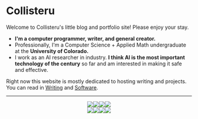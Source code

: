 

# Collisteru

Welcome to Collisteru's little blog and portfolio site! Please enjoy your stay.

- **I'm a computer programmer, writer, and general creator.**
- Professionally, I'm a Computer Science + Applied Math undergraduate at the **University of Colorado.**  
- I work as an AI researcher in industry. **I think AI is the most important technology of the century** so far and am interested in making it safe and effective.

Right now this website is mostly dedicated to hosting writing and projects. You can read in [Writing](/writing) and [Software](/software).


---
<!-- A flexbox all in a row, where all the images have a height of ten pixels. -->

<!-- Create a flexbox in a row where all the content grows out from the center. -->


<div style="display: flex; justify-content: center; align-item: center;">
    <a class="badge" href="https://dimden.dev/"><img class="badge" src="/badges/collisteru_antipixel.png"></a>
    <a class="badge" href="https://dimden.dev/"><img class="badge" src="/badges/dimden_antipixel.gif" ></a>
    <a class="badge" href="https://www.ashido.com/"><img class="badge" src="/badges/zarla_antipixel.gif"></a>
    <a class="badge" href="https://en.wikipedia.org/wiki/Help:Introduction"><img class="badge" src="/badges/wikipedia_antipixel.png"></a>
</div>
<div style="display: flex; justify-content: center; align-item: center;">
    <a class="badge" href="https://ardalambion.net/"><img class="badge" src="/badges/one_ring_ardalambion.gif"></a>
    <a class="badge" href="https://web.archive.org/web/20080220004411/http://gtmcknight.com/buttons/blogware.php"><img class="badge" src="/badges/mck_antipixel.gif" ></a>
    <a class="badge" ><img class="badge" src="/badges/american_antipixel.gif"></a>
    <a class="badge" ><img class="badge" src="/badges/coffeepower.png"></a>
</div>

<!-- This web counter does not seem to work. -->
<!-- <p><script type="text/javascript" src="//counter.websiteout.com/js/19/7/0/1"></script> -->

<br/>